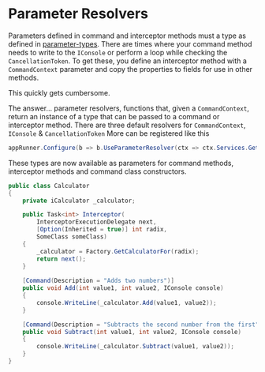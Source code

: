 # Parameter Resolvers

Parameters defined in command and interceptor methods must a type as defined in [parameter-types](../parameter-types.md).
There are times where your command method needs to write to the `IConsole` or perform a loop while checking the `CancellationToken`.
To get these, you define an interceptor method with a `CommandContext` parameter and copy the properties to fields for use in other methods. 

This quickly gets cumbersome.

The answer... parameter resolvers, functions that, given a `CommandContext`, return an instance of a type that can be passed to a command or interceptor method.
There are three default resolvers for `CommandContext`, `IConsole` & `CancellationToken`
More can be registered like this 

``` c#
appRunner.Configure(b => b.UseParameterResolver(ctx => ctx.Services.Get<SomeClass>()));
```

These types are now available as parameters for command methods, interceptor methods and command class constructors.

``` c#
public class Calculator
{
    private iCalculator _calculator;

    public Task<int> Interceptor(
        InterceptorExecutionDelegate next, 
        [Option(Inherited = true)] int radix,
        SomeClass someClass)
    {
        _calculator = Factory.GetCalculatorFor(radix);
        return next();
    }
    
    [Command(Description = "Adds two numbers")]
    public void Add(int value1, int value2, IConsole console)
    {
        console.WriteLine(_calculator.Add(value1, value2));
    }

    [Command(Description = "Subtracts the second number from the first")]
    public void Subtract(int value1, int value2, IConsole console)
    {
        console.WriteLine(_calculator.Subtract(value1, value2));
    }
}
```
